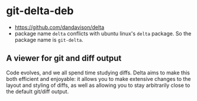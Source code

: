 # git-delta-deb
* https://github.com/dandavison/delta
* package name `delta` conflicts with ubuntu linux's `delta` package. So the package name is `git-delta`.

## A viewer for git and diff output

Code evolves, and we all spend time studying diffs. Delta aims to make this both efficient and enjoyable: it allows you to make extensive changes to the layout and styling of diffs, as well as allowing you to stay arbitrarily close to the default git/diff output.

